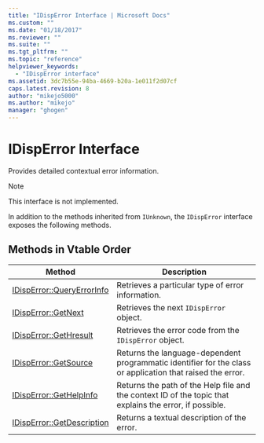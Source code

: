```yaml
---
title: "IDispError Interface | Microsoft Docs"
ms.custom: ""
ms.date: "01/18/2017"
ms.reviewer: ""
ms.suite: ""
ms.tgt_pltfrm: ""
ms.topic: "reference"
helpviewer_keywords: 
  - "IDispError interface"
ms.assetid: 3dc7b55e-94ba-4669-b20a-1e011f2d07cf
caps.latest.revision: 8
author: "mikejo5000"
ms.author: "mikejo"
manager: "ghogen"
---
```

# IDispError Interface
Provides detailed contextual error information.  
  
> [!NOTE]
>  This interface is not implemented.  
  
 In addition to the methods inherited from `IUnknown`, the `IDispError` interface exposes the following methods.  
  
## Methods in Vtable Order  
  
|Method|Description|  
|------------|-----------------|  
|[IDispError::QueryErrorInfo](../../winscript/reference/idisperror-queryerrorinfo.md)|Retrieves a particular type of error information.|  
|[IDispError::GetNext](../../winscript/reference/idisperror-getnext.md)|Retrieves the next `IDispError` object.|  
|[IDispError::GetHresult](../../winscript/reference/idisperror-gethresult.md)|Retrieves the error code from the `IDispError` object.|  
|[IDispError::GetSource](../../winscript/reference/idisperror-getsource.md)|Returns the language-dependent programmatic identifier for the class or application that raised the error.|  
|[IDispError::GetHelpInfo](../../winscript/reference/idisperror-gethelpinfo.md)|Returns the path of the Help file and the context ID of the topic that explains the error, if possible.|  
|[IDispError::GetDescription](../../winscript/reference/idisperror-getdescription.md)|Returns a textual description of the error.|